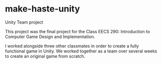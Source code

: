 # make-haste-unity
Unity Team project

This project was the final project for the Class EECS 290: Introduction to Computer Game Design and Implementation.

I worked alongside three other classmates in order to create a fully functional game in Unity.  We worked together as a team over several weeks to create an original game from scratch.
